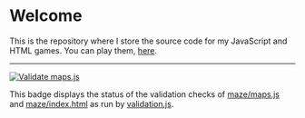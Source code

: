 # Welcome

This is the repository where I store the source code for my JavaScript and HTML games. You can play them, [here](https://adamraichu.github.io/).

---

[![Validate maps.js](https://github.com/AdamRaichu/games/actions/workflows/validate.yml/badge.svg?event=push)](https://github.com/AdamRaichu/games/actions/workflows/validate.yml)

This badge displays the status of the validation checks of [maze/maps.js](/maze/maps.js) and [maze/index.html](/maze/index.html) as run by [validation.js](validation.js).
